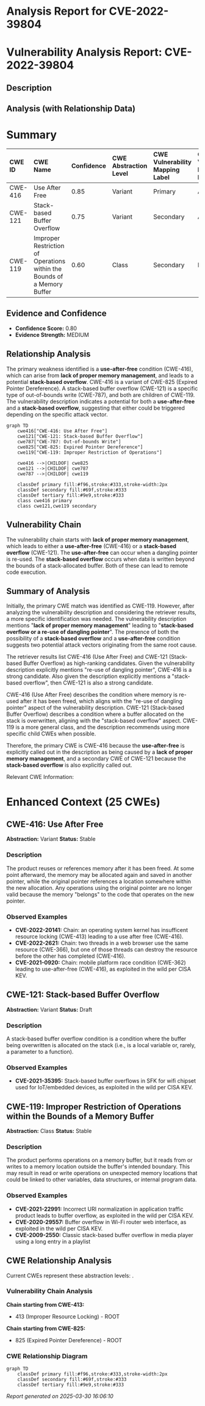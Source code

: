 # Analysis Report for CVE-2022-39804

# Vulnerability Analysis Report: CVE-2022-39804

## Description



## Analysis (with Relationship Data)

# Summary
| CWE ID  | CWE Name                                                                                | Confidence | CWE Abstraction Level | CWE Vulnerability Mapping Label | CWE-Vulnerability Mapping Notes |
| :-------- | :--------------------------------------------------------------------------------------- | :---------- | :----------------------- | :------------------------------ | :------------------------------ |
| CWE-416 | Use After Free                                                                         | 0.85       | Variant                 | Primary                         | Allowed                         |
| CWE-121 | Stack-based Buffer Overflow                                                              | 0.75       | Variant                 | Secondary                         | Allowed                         |
| CWE-119 | Improper Restriction of Operations within the Bounds of a Memory Buffer                | 0.60       | Class                   | Secondary                         | Discouraged                     |

## Evidence and Confidence

*   **Confidence Score:** 0.80
*   **Evidence Strength:** MEDIUM

## Relationship Analysis
The primary weakness identified is a **use-after-free** condition (CWE-416), which can arise from **lack of proper memory management**, and leads to a potential **stack-based overflow**. CWE-416 is a variant of CWE-825 (Expired Pointer Dereference). A stack-based buffer overflow (CWE-121) is a specific type of out-of-bounds write (CWE-787), and both are children of CWE-119. The vulnerability description indicates a potential for both a **use-after-free** and a **stack-based overflow**, suggesting that either could be triggered depending on the specific attack vector.

```mermaid
graph TD
    cwe416["CWE-416: Use After Free"]
    cwe121["CWE-121: Stack-based Buffer Overflow"]
    cwe787["CWE-787: Out-of-bounds Write"]
    cwe825["CWE-825: Expired Pointer Dereference"]
    cwe119["CWE-119: Improper Restriction of Operations"]
    
    cwe416 -->|CHILDOF| cwe825
    cwe121 -->|CHILDOF| cwe787
    cwe787 -->|CHILDOF| cwe119
    
    classDef primary fill:#f96,stroke:#333,stroke-width:2px
    classDef secondary fill:#69f,stroke:#333
    classDef tertiary fill:#9e9,stroke:#333
    class cwe416 primary
    class cwe121,cwe119 secondary
```

## Vulnerability Chain
The vulnerability chain starts with **lack of proper memory management**, which leads to either a **use-after-free** (CWE-416) or a **stack-based overflow** (CWE-121). The **use-after-free** can occur when a dangling pointer is re-used. The **stack-based overflow** occurs when data is written beyond the bounds of a stack-allocated buffer. Both of these can lead to remote code execution.

## Summary of Analysis
Initially, the primary CWE match was identified as CWE-119. However, after analyzing the vulnerability description and considering the retriever results, a more specific identification was needed. The vulnerability description mentions "**lack of proper memory management**" leading to "**stack-based overflow or a re-use of dangling pointer**". The presence of both the possibility of a **stack-based overflow** and a **use-after-free** condition suggests two potential attack vectors originating from the same root cause.

The retriever results list CWE-416 (Use After Free) and CWE-121 (Stack-based Buffer Overflow) as high-ranking candidates. Given the vulnerability description explicitly mentions "re-use of dangling pointer", CWE-416 is a strong candidate. Also given the description explicitly mentions a "stack-based overflow", then CWE-121 is also a strong candidate.

CWE-416 (Use After Free) describes the condition where memory is re-used after it has been freed, which aligns with the "re-use of dangling pointer" aspect of the vulnerability description. CWE-121 (Stack-based Buffer Overflow) describes a condition where a buffer allocated on the stack is overwritten, aligning with the "stack-based overflow" aspect. CWE-119 is a more general class, and the description recommends using more specific child CWEs when possible.

Therefore, the primary CWE is CWE-416 because the **use-after-free** is explicitly called out in the description as being caused by a **lack of proper memory management**, and a secondary CWE of CWE-121 because the **stack-based overflow** is also explicitly called out.

Relevant CWE Information:

# Enhanced Context (25 CWEs)

## CWE-416: Use After Free
**Abstraction:** Variant
**Status:** Stable

### Description
The product reuses or references memory after it has been freed. At some point afterward, the memory may be allocated again and saved in another pointer, while the original pointer references a location somewhere within the new allocation. Any operations using the original pointer are no longer valid because the memory "belongs" to the code that operates on the new pointer.

### Observed Examples
- **CVE-2022-20141:** Chain: an operating system kernel has insufficent resource locking (CWE-413) leading to a use after free (CWE-416).
- **CVE-2022-2621:** Chain: two threads in a web browser use the same resource (CWE-366), but one of those threads can destroy the resource before the other has completed (CWE-416).
- **CVE-2021-0920:** Chain: mobile platform race condition (CWE-362) leading to use-after-free (CWE-416), as exploited in the wild per CISA KEV.

## CWE-121: Stack-based Buffer Overflow
**Abstraction:** Variant
**Status:** Draft

### Description
A stack-based buffer overflow condition is a condition where the buffer being overwritten is allocated on the stack (i.e., is a local variable or, rarely, a parameter to a function).

### Observed Examples
- **CVE-2021-35395:** Stack-based buffer overflows in SFK for wifi chipset used for IoT/embedded devices, as exploited in the wild per CISA KEV.

## CWE-119: Improper Restriction of Operations within the Bounds of a Memory Buffer
**Abstraction:** Class
**Status:** Stable

### Description
The product performs operations on a memory buffer, but it reads from or writes to a memory location outside the buffer's intended boundary. This may result in read or write operations on unexpected memory locations that could be linked to other variables, data structures, or internal program data.

### Observed Examples
- **CVE-2021-22991:** Incorrect URI normalization in application traffic product leads to buffer overflow, as exploited in the wild per CISA KEV.
- **CVE-2020-29557:** Buffer overflow in Wi-Fi router web interface, as exploited in the wild per CISA KEV.
- **CVE-2009-2550:** Classic stack-based buffer overflow in media player using a long entry in a playlist


## CWE Relationship Analysis

Current CWEs represent these abstraction levels: .


### Vulnerability Chain Analysis

**Chain starting from CWE-413:**
- 413 (Improper Resource Locking) - ROOT


**Chain starting from CWE-825:**
- 825 (Expired Pointer Dereference) - ROOT



### CWE Relationship Diagram

```mermaid
graph TD
    classDef primary fill:#f96,stroke:#333,stroke-width:2px
    classDef secondary fill:#69f,stroke:#333
    classDef tertiary fill:#9e9,stroke:#333
```



*Report generated on 2025-03-30 16:06:10*
